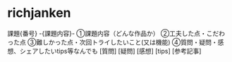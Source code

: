 # richjanken

課題{番号} -{課題内容}-
①課題内容（どんな作品か）
②工夫した点・こだわった点
③難しかった点・次回トライしたいこと(又は機能)
④質問・疑問・感想、シェアしたいtips等なんでも
[質問]
[疑問]
[感想]
[tips]
[参考記事]
